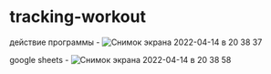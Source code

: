 # tracking-workout

действие программы - ![Снимок экрана 2022-04-14 в 20 38 37](https://user-images.githubusercontent.com/96071945/163443643-952125f9-4fb4-41f0-a191-3d9b753b35ec.png)

google sheets - ![Снимок экрана 2022-04-14 в 20 38 58](https://user-images.githubusercontent.com/96071945/163443697-bce87e12-a8bf-4ef5-8cf4-96492ccb17c6.png)
